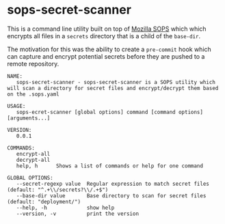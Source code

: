 # sops-secret-scanner

This is a command line utility built on top of [Mozilla SOPS](https://github.com/mozilla/sops) which which encrypts all files in a `secrets` directory that is a child of the `base-dir`.

The motivation for this was the ability to create a `pre-commit` hook which can capture and encrypt potential secrets before they are pushed to a remote repository.

```
NAME:
   sops-secret-scanner - sops-secret-scanner is a SOPS utility which will scan a directory for secret files and encrypt/decrypt them based on the .sops.yaml

USAGE:
   sops-ecret-scanner [global options] command [command options] [arguments...]

VERSION:
   0.0.1

COMMANDS:
   encrypt-all
   decrypt-all
   help, h      Shows a list of commands or help for one command

GLOBAL OPTIONS:
   --secret-regexp value  Regular expression to match secret files (default: "^.+\\/secrets?\\/.+$")
   --base-dir value       Base directory to scan for secret files (default: "deployment/")
   --help, -h             show help
   --version, -v          print the version
```
